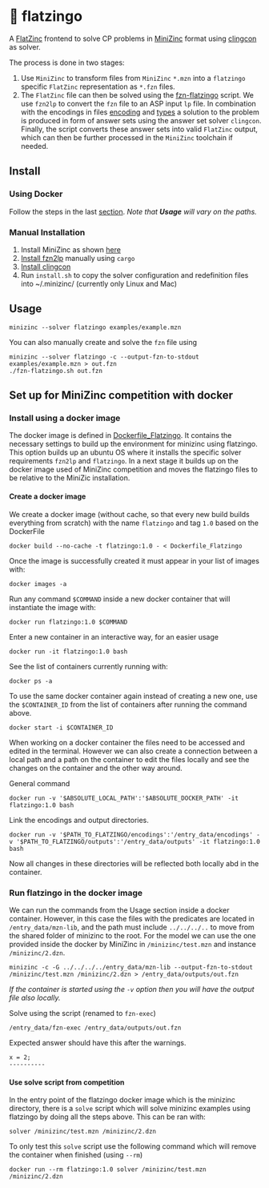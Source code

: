 # :flamingo: flatzingo

A [FlatZinc](https://www.minizinc.org/doc-2.4.3/en/flattening.html) frontend to solve CP problems in [MiniZinc](https://www.minizinc.org) format using [clingcon](https://potassco.org/clingcon/) as solver.

The process is done in two stages:
1. Use `MiniZinc` to transform files from `MiniZinc` `*.mzn` into a `flatzingo` specific `FlatZinc` representation as `*.fzn` files.
2. The `FlatZinc` file can then be solved using the [fzn-flatzingo](fzn-flatzingo.sh) script.
   We use `fzn2lp` to convert the `fzn` file to an ASP input `lp` file.
   In combination with the encodings in files [encoding](encoding.lp) and [types](types.lp) a solution to the problem is produced in form of answer sets using the answer set solver `clingcon`.
   Finally, the script converts these answer sets into valid `FlatZinc` output, which can then be further processed in the `MiniZinc` toolchain if needed.


## Install

### Using Docker

Follow the steps in the last [section](#install-using-a-docker-image). *Note that **Usage** will vary on the paths.*

### Manual Installation

1. Install MiniZinc as shown [here](https://www.minizinc.org/doc-2.5.5/en/installation.html)
2. [Install fzn2lp](https://github.com/potassco/fzn2lp) manually using `cargo`
3. [Install clingcon](https://github.com/potassco/clingcon) 
4. Run `install.sh` to copy the solver configuration and redefinition files into ~/.minizinc/ (currently only Linux and Mac)

## Usage

```
minizinc --solver flatzingo examples/example.mzn
```

You can also manually create and solve the `fzn` file using

```
minizinc --solver flatzingo -c --output-fzn-to-stdout examples/example.mzn > out.fzn
./fzn-flatzingo.sh out.fzn

```

## Set up for MiniZinc competition with docker

### Install using a docker image

The docker image is defined in [Dockerfile_Flatzingo](Dockerfile_Flatzingo). It contains the necessary settings to build up the environment for minizinc using flatzingo.
This option builds up an ubuntu OS where it installs the specific solver requirements `fzn2lp` and `flatzingo`. In a next stage it builds up on the docker image used of MiniZinc competition and moves the flatzingo files to be relative to the MiniZic installation. 

#### Create a docker image

We create a docker image (without cache, so that every new build builds everything from scratch) with the name `flatzingo` and tag `1.0` based on the DockerFile 

```
docker build --no-cache -t flatzingo:1.0 - < Dockerfile_Flatzingo
```

Once the image is successfully created it must appear in your list of images with:
```
docker images -a
``` 

Run any command `$COMMAND` inside a new docker container that will instantiate the image with:
```
docker run flatzingo:1.0 $COMMAND
```

Enter a new container in an interactive way, for an easier usage
```
docker run -it flatzingo:1.0 bash
```

See the list of containers currently running with:
```
docker ps -a
```

To use the same docker container again instead of creating a new one, use the `$CONTAINER_ID` from the list of containers after running the command above. 

```
docker start -i $CONTAINER_ID
```

When working on a docker container the files need to be accessed and edited in the terminal. However we can also create a connection between a local path and a path on the container to edit the files locally and see the changes on the container and the other way around.

General command
```
docker run -v '$ABSOLUTE_LOCAL_PATH':'$ABSOLUTE_DOCKER_PATH' -it flatzingo:1.0 bash
```

Link the encodings and output directories.
```
docker run -v '$PATH_TO_FLATZINGO/encodings':'/entry_data/encodings' -v '$PATH_TO_FLATZINGO/outputs':'/entry_data/outputs' -it flatzingo:1.0 bash
```

Now all changes in these directories will be reflected both locally abd in the container.

### Run flatzingo in the docker image

We can run the commands from the Usage section inside a docker container. However, in this case the files with the predicates are located in `/entry_data/mzn-lib`, and the path must include `../../../..` to move from the shared folder of minizinc to the root. For the model we can use the one provided inside the docker by MiniZinc in `/minizinc/test.mzn`  and instance `/minizinc/2.dzn`.


```
minizinc -c -G ../../../../entry_data/mzn-lib --output-fzn-to-stdout /minizinc/test.mzn /minizinc/2.dzn > /entry_data/outputs/out.fzn
```

*If the container is started using the `-v` option then you will have the output file also locally.*

Solve using the script (renamed to `fzn-exec`)
```
/entry_data/fzn-exec /entry_data/outputs/out.fzn
```

Expected answer should have this after the warnings.
```
x = 2;
----------
```

#### Use solve script from competition

In the entry point of the flatzingo docker image which is the minizinc directory, there is a `solve` script which will solve minizinc examples using flatzingo by doing all the steps above. This can be ran with:

```
solver /minizinc/test.mzn /minizinc/2.dzn
```

To only test this `solve` script  use the following command which will remove the container when finished (using `--rm`)

```
docker run --rm flatzingo:1.0 solver /minizinc/test.mzn /minizinc/2.dzn
```

